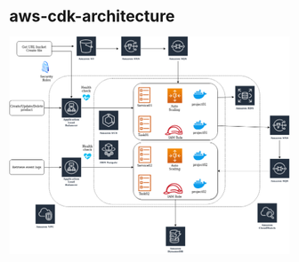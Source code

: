 # aws-cdk-architecture
![architecture](https://github.com/rfaguiar/aws-cdk-architecture/blob/master/aws-arch.png?raw=true)